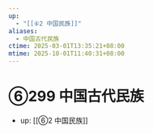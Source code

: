 ```yaml
---
up:
  - "[[⑥2 中国民族]]"
aliases:
  - 中国古代民族
ctime: 2025-03-01T13:35:21+08:00
mtime: 2025-10-01T11:40:31+08:00
---
```


# ⑥299 中国古代民族

- up: [[⑥2 中国民族]]

